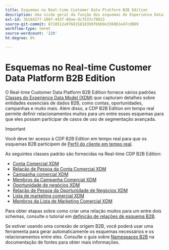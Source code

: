 ```yaml
---
title: Esquemas no Real-time Customer Data Platform B2B Edition
description: Uma visão geral da função dos esquemas do Experience Data Model (XDM) no Real-time Customer Data Platform B2B Edition.
exl-id: 3b18d377-108f-443f-86ae-dc7537cf9013
source-git-commit: 8718512a9768158183b9fb6b9e336081e47cd889
workflow-type: tm+mt
source-wordcount: '220'
ht-degree: 0%

---
```


# Esquemas no Real-time Customer Data Platform B2B Edition

O Real-time Customer Data Platform B2B Edition fornece vários padrões [Classes do Experience Data Model (XDM)](../../xdm/schema/composition.md#class) que capturam detalhes sobre entidades essenciais de dados B2B, como contas, oportunidades, campanhas e muito mais. Além disso, a CDP B2B Edition em tempo real permite definir relacionamentos muitos para um entre esses esquemas para que eles possam participar de casos de uso de segmentação avançada.

>[!IMPORTANT]
>
>Você deve ter acesso à CDP B2B Edition em tempo real para que os esquemas B2B participem de [Perfil do cliente em tempo real](../../profile/home.md).

As seguintes classes padrão são fornecidas na Real-time CDP B2B Edition:

* [Conta Comercial XDM](../../xdm/classes/b2b/business-account.md)
* [Relação de Pessoa da Conta Comercial XDM](../../xdm/classes/b2b/business-account-person-relation.md)
* [Campanha comercial XDM](../../xdm/classes/b2b/business-campaign.md)
* [Membros da Campanha Comercial XDM](../../xdm/classes/b2b/business-campaign-members.md)
* [Oportunidade de negócios XDM](../../xdm/classes/b2b/business-opportunity.md)
* [Relação de Pessoa da Oportunidade de Negócios XDM](../../xdm/classes/b2b/business-opportunity-person-relation.md)
* [Lista de marketing comercial XDM](../../xdm/classes/b2b/business-marketing-list.md)
* [Membros da Lista de Marketing Comercial XDM](../../xdm/classes/b2b/business-marketing-list-members.md)

Para obter etapas sobre como criar uma relação muitos para um entre dois schemas, consulte o tutorial em [definição de relações de esquema B2B](../../xdm/tutorials/relationship-b2b.md).

Se estiver usando uma conexão de origem B2B, você poderá usar uma ferramenta para gerar automaticamente os esquemas necessários e os relacionamentos entre eles. Consulte o guia sobre [Namespaces B2B](../../sources/connectors/adobe-applications/marketo/marketo-namespaces.md) na documentação de fontes para obter mais informações.
